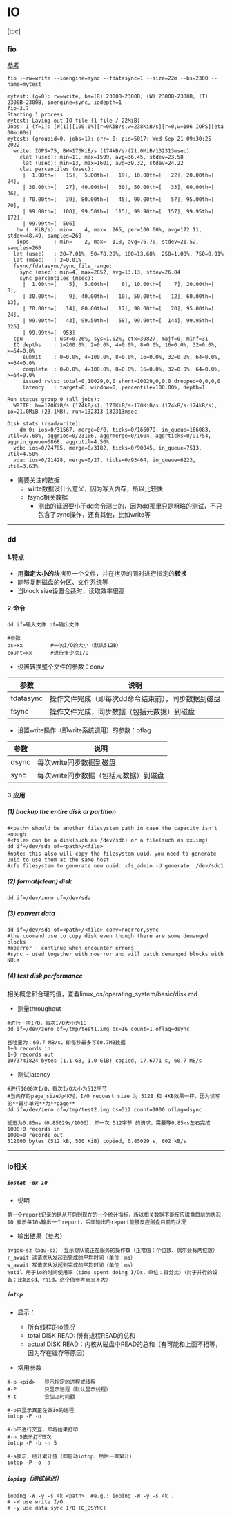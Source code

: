 # IO

[toc]

### fio

[参考](https://www.ibm.com/cloud/blog/using-fio-to-tell-whether-your-storage-is-fast-enough-for-etcd)

```shell
fio --rw=write --ioengine=sync --fdatasync=1 --size=22m --bs=2300 --name=mytest
```

```
mytest: (g=0): rw=write, bs=(R) 2300B-2300B, (W) 2300B-2300B, (T) 2300B-2300B, ioengine=sync, iodepth=1
fio-3.7
Starting 1 process
mytest: Laying out IO file (1 file / 22MiB)
Jobs: 1 (f=1): [W(1)][100.0%][r=0KiB/s,w=238KiB/s][r=0,w=106 IOPS][eta 00m:00s]
mytest: (groupid=0, jobs=1): err= 0: pid=5017: Wed Sep 21 09:30:25 2022
  write: IOPS=75, BW=170KiB/s (174kB/s)(21.0MiB/132313msec)
    clat (usec): min=11, max=1599, avg=36.45, stdev=23.58
     lat (usec): min=13, max=1601, avg=39.32, stdev=24.22
    clat percentiles (usec):
     |  1.00th=[   15],  5.00th=[   19], 10.00th=[   22], 20.00th=[   24],
     | 30.00th=[   27], 40.00th=[   30], 50.00th=[   33], 60.00th=[   36],
     | 70.00th=[   39], 80.00th=[   45], 90.00th=[   57], 95.00th=[   70],
     | 99.00th=[  100], 99.50th=[  115], 99.90th=[  157], 99.95th=[  172],
     | 99.99th=[  506]
   bw (  KiB/s): min=    4, max=  265, per=100.00%, avg=172.11, stdev=48.49, samples=260
   iops        : min=    2, max=  118, avg=76.70, stdev=21.52, samples=260
  lat (usec)   : 20=7.01%, 50=78.29%, 100=13.68%, 250=1.00%, 750=0.01%
  lat (msec)   : 2=0.01%
  fsync/fdatasync/sync_file_range:
    sync (msec): min=4, max=2052, avg=13.13, stdev=26.04
    sync percentiles (msec):
     |  1.00th=[    5],  5.00th=[    6], 10.00th=[    7], 20.00th=[    8],
     | 30.00th=[    9], 40.00th=[   10], 50.00th=[   12], 60.00th=[   13],
     | 70.00th=[   14], 80.00th=[   17], 90.00th=[   20], 95.00th=[   24],
     | 99.00th=[   43], 99.50th=[   58], 99.90th=[  144], 99.95th=[  326],
     | 99.99th=[  953]
  cpu          : usr=0.26%, sys=1.02%, ctx=30827, majf=0, minf=31
  IO depths    : 1=200.0%, 2=0.0%, 4=0.0%, 8=0.0%, 16=0.0%, 32=0.0%, >=64=0.0%
     submit    : 0=0.0%, 4=100.0%, 8=0.0%, 16=0.0%, 32=0.0%, 64=0.0%, >=64=0.0%
     complete  : 0=0.0%, 4=100.0%, 8=0.0%, 16=0.0%, 32=0.0%, 64=0.0%, >=64=0.0%
     issued rwts: total=0,10029,0,0 short=10029,0,0,0 dropped=0,0,0,0
     latency   : target=0, window=0, percentile=100.00%, depth=1

Run status group 0 (all jobs):
  WRITE: bw=170KiB/s (174kB/s), 170KiB/s-170KiB/s (174kB/s-174kB/s), io=21.0MiB (23.1MB), run=132313-132313msec

Disk stats (read/write):
    dm-0: ios=0/31567, merge=0/0, ticks=0/166079, in_queue=166083, util=97.68%, aggrios=0/23106, aggrmerge=0/1604, aggrticks=0/91754, aggrin_queue=6868, aggrutil=4.50%
  vdb: ios=0/24785, merge=0/3182, ticks=0/90045, in_queue=7513, util=4.50%
  vda: ios=0/21428, merge=0/27, ticks=0/93464, in_queue=6223, util=3.63%
```

* 需要关注的数据
  * wirte数据没什么意义，因为写入内存，所以比较快
  * fsync相关数据
    * 测出的延迟要小于dd命令测出的，因为dd那里只是粗略的测试，不只包含了sync操作，还有其他，比如write等

***

### dd

#### 1.特点
* 用**指定大小的块**拷贝一个文件，并在拷贝的同时进行指定的**转换**
* 能够复制磁盘的分区、文件系统等
* 当block size设置合适时，读取效率很高

#### 2.命令
```shell
dd if=输入文件 of=输出文件

#参数
bs=xx         #一次I/O的大小（默认512B）
count=xx      #进行多少次I/O
```

* 设置转换整个文件的参数：conv

|参数|说明|
|-|-|
|fdatasync|操作文件完成（即每次dd命令结束前），同步数据到磁盘|
|fsync|操作文件完成，同步数据（包括元数据）到磁盘|

* 设置write操作（即write系统调用）的参数：oflag

|参数|说明|
|-|-|
|dsync|每次write同步数据到磁盘|
|sync|每次write同步数据（包括元数据）到磁盘|

#### 3.应用

##### (1) backup the entire disk or partition
```shell
#<path> should be another filesystem path in case the capacity isn't enough
#<file> can be a disk(such as /dev/sdb) or a file(such as xx.img)
dd if=/dev/sda of=<path>/<file>
#note: this also will copy the filesystem uuid，you need to generate uuid to use them at the same host
#xfs filesystem to generate new uuid: xfs_admin -U generate  /dev/sdc1
```

##### (2) format(clean) disk
```shell
dd if=/dev/zero of=/dev/sda
```

##### (3) convert data
```shell
dd if=/dev/sda of=<path>/<file> conv=noerror,sync
#the coomand use to copy disk even though there are some demanged blocks
#noerror - continue when encounter errors
#sync - used together with noerror and will patch demanged blocks with NULs
```

##### (4) test disk performance

相关概念和合理的值，查看linux_os/operating_system/basic/disk.md

* 测量throughout
```shell
#进行一次I/O，每次I/O大小为1G
dd if=/dev/zero of=/tmp/test1.img bs=1G count=1 oflag=dsync
```
```
吞吐量为：60.7 MB/s，即每秒最多写60.7MB数据
1+0 records in
1+0 records out
1073741824 bytes (1.1 GB, 1.0 GiB) copied, 17.6771 s, 60.7 MB/s
```

* 测试latency
```shell
#进行1000次I/O，每次I/O大小为512字节
#当内存的page_size为4K时，I/O request size 为 512B 和 4KB效果一样，因为读写的**最小单元**为**page**
dd if=/dev/zero of=/tmp/test2.img bs=512 count=1000 oflag=dsync
```
```
延迟为0.85ms（0.85029s/1000），即一次 512字节 的请求，需要等0.85ms左右完成
1000+0 records in
1000+0 records out
512000 bytes (512 kB, 500 KiB) copied, 0.85029 s, 602 kB/s
```

***

### io相关

##### `iostat -dx 10`
* 说明
```
第一个report记录的是从开启到现在的一个统计指标，所以相关数据不能反应磁盘目前的状况
10 表示每10s输出一个report，后面输出的report能够反应磁盘目前的状况
```
* 输出结果（[参考](https://coderwall.com/p/utc42q/understanding-iostat)）
```shell
avgqu-sz（aqu-sz） 显示排队或正在服务的操作数（正常值：个位数、偶尔会有两位数）
r_await 读请求从发起到完成的平均时间（单位：ms）
w_await 写请求从发起到完成的平均时间（单位：ms）
%util 用于io的时间使用率（time spent doing I/Os，单位：百分比）（对于并行的设备：比如ssd、raid，这个值参考意义不大）
```


##### `iotop`
* 显示：
  * 所有线程的io情况
  * total DISK READ: 所有进程READ的总和
  * actual DISK READ：内核从磁盘中READ的总和（有可能和上面不相等，因为存在缓存等原因）

* 常用参数
```shell
#-p <pid>   显示指定的进程或线程
#-P         只显示进程（默认显示线程）
#-t         会加上时间戳

#-o只显示真正在做io的进程
iotop -P -o

#-b不进行交互，即将结果打印
#-n 5表示打印5次
iotop -P -b -n 5

#-a表示，统计累计值（即启动iotop，然后一直累计）
iotop -P -o -a
```

##### `ioping`（测试延迟）
```shell
ioping -W -y -s 4k <path>  #e.g.: ioping -W -y -s 4k .
# -W use write I/O
# -y use data sync I/O (O_DSYNC)
```

